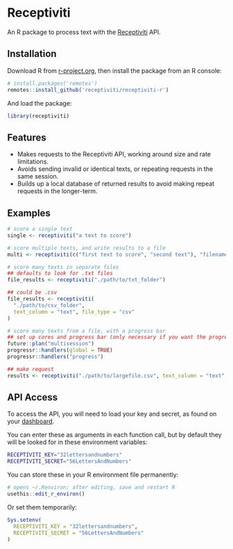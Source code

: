 # Receptiviti
An R package to process text with the [Receptiviti](https://www.receptiviti.com) API.

## Installation
Download R from [r-project.org](https://www.r-project.org), then install the package from an R console:

```R
# install.packages('remotes')
remotes::install_github('receptiviti/receptiviti-r')
```

And load the package:
```R
library(receptiviti)
```

## Features

- Makes requests to the Receptiviti API, working around size and rate limitations.
- Avoids sending invalid or identical texts, or repeating requests in the same session.
- Builds up a local database of returned results to avoid making repeat requests in the longer-term.

## Examples

```R
# score a single text
single <- receptiviti("a text to score")

# score multiple texts, and write results to a file
multi <- receptiviti(c("first text to score", "second text"), "filename.csv")

# score many texts in separate files
## defaults to look for .txt files
file_results <- receptiviti("./path/to/txt_folder")

## could be .csv
file_results <- receptiviti(
  "./path/to/csv_folder",
  text_column = "text", file_type = "csv"
)

# score many texts from a file, with a progress bar
## set up cores and progress bar (only necessary if you want the progress bar)
future::plan("multisession")
progressr::handlers(global = TRUE)
progressr::handlers("progress")

## make request
results <- receptiviti("./path/to/largefile.csv", text_column = "text", use_future = TRUE)
```

## API Access
To access the API, you will need to load your key and secret, as found on your [dashboard](https://dashboard.receptiviti.com).

You can enter these as arguments in each function call, but by default they will be looked for in these environment variables:
```sh
RECEPTIVITI_KEY="32lettersandnumbers"
RECEPTIVITI_SECRET="56LettersAndNumbers"
```

You can store these in your R environment file permanently:
```R
# opens ~/.Renviron; after editing, save and restart R
usethis::edit_r_environ()
```

Or set them temporarily:
```R
Sys.setenv(
  RECEPTIVITI_KEY = "32lettersandnumbers",
  RECEPTIVITI_SECRET = "56LettersAndNumbers"
)
```
